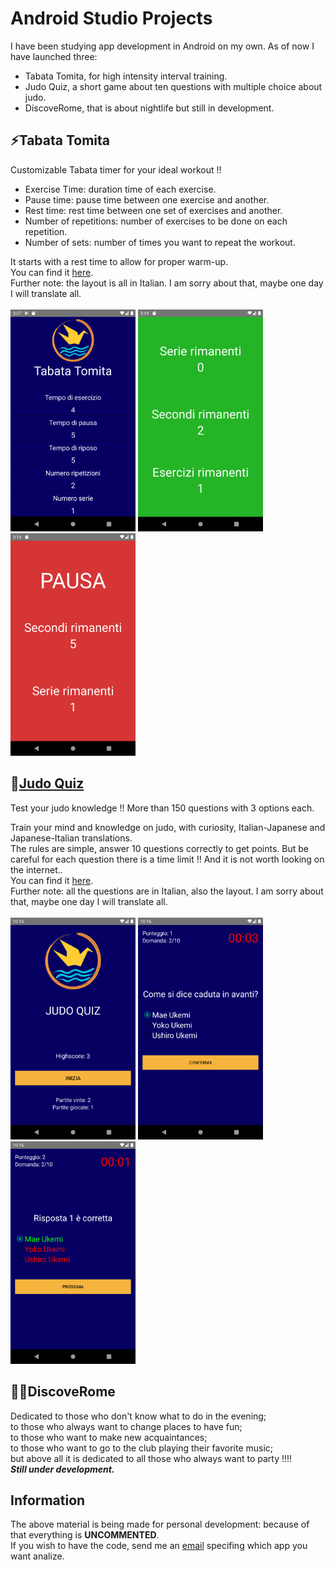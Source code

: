 # Android Studio Projects
I have been studying app development in Android on my own. As of now I have launched three: 
- Tabata Tomita, for high intensity interval training.
- Judo Quiz, a short game about ten questions with multiple choice about judo.
- DiscoveRome, that is about nightlife but still in development.
 
## :zap:Tabata Tomita
Customizable Tabata timer for your ideal workout !!
- Exercise Time: duration time of each exercise.
- Pause time: pause time between one exercise and another.
- Rest time: rest time between one set of exercises and another.
- Number of repetitions: number of exercises to be done on each repetition.
- Number of sets: number of times you want to repeat the workout.<br>

It starts with a rest time to allow for proper warm-up.<br>
You can find it [here](https://play.google.com/store/apps/details?id=pippo.judoquiz). <br>
Further note: the layout is all in Italian. I am sorry about that, maybe one day I will translate all.<br><br>
<img src="Tabata_start.png" alt="drawing" width="200"/>
<img src="Tabata_ex.png" alt="drawing" width="200"/>
<img src="Tabata_pause.png" alt="drawing" width="200"/>

## :martial_arts_uniform:[Judo Quiz](https://play.google.com/store/apps/details?id=pippo.judoquiz)
Test your judo knowledge !!
More than 150 questions with 3 options each.<br>

Train your mind and knowledge on judo, with curiosity, Italian-Japanese and Japanese-Italian translations.<br>
The rules are simple, answer 10 questions correctly to get points. But be careful for each question there is a time limit !! And it is not worth looking on the internet..<br>
You can find it [here](https://play.google.com/store/apps/details?id=pippo.judoquiz).<br>
Further note: all the questions are in Italian, also the layout. I am sorry about that, maybe one day I will translate all.<br><br>
<img src="Judo_quiz_start.png" alt="drawing" width="200"/>
<img src="Judo_quiz_question_1.png" alt="drawing" width="200"/>
<img src="Judo_quiz_question_2.png" alt="drawing" width="200"/>

## 🕺🏽DiscoveRome
Dedicated to those who don't know what to do in the evening;<br>
to those who always want to change places to have fun;<br>
to those who want to make new acquaintances;<br>
to those who want to go to the club playing their favorite music;<br>
but above all it is dedicated to all those who always want to party !!!!<br>
***Still under development.***

## Information
The above material is being made for personal development: because of that everything is **UNCOMMENTED**.<br>
If you wish to have the code, send me an [email](mailto:betello.1835108@studenti.uniroma1.it?subject=[GitHub_Android_Studio_projects]) specifing which app you want analize.

